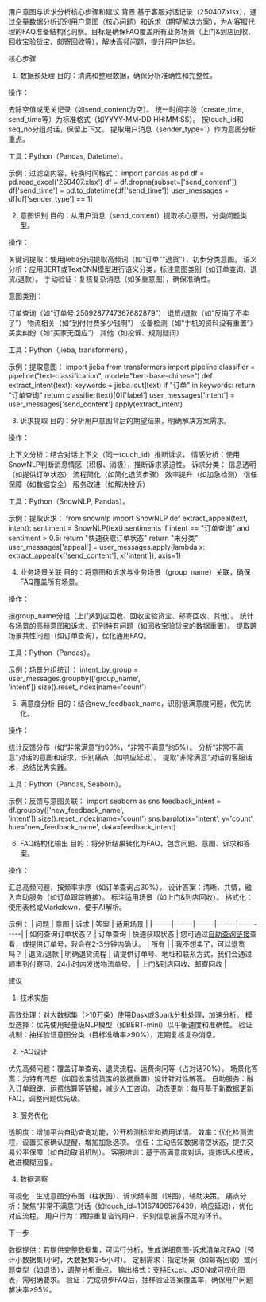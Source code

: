 用户意图与诉求分析核心步骤和建议
背景
基于客服对话记录（250407.xlsx），通过全量数据分析识别用户意图（核心问题）和诉求（期望解决方案），为AI客服代理的FAQ准备结构化洞察。目标是确保FAQ覆盖所有业务场景（上门&到店回收、回收宝验货宝、邮寄回收等），解决高频问题，提升用户体验。

核心步骤
1. 数据预处理
目的：清洗和整理数据，确保分析准确性和完整性。

操作：

去除空值或无关记录（如send_content为空）。
统一时间字段（create_time, send_time等）为标准格式（如YYYY-MM-DD HH:MM:SS）。
按touch_id和seq_no分组对话，保留上下文。
提取用户消息（sender_type=1）作为意图分析重点。


工具：Python（Pandas, Datetime）。

示例：过滤空内容，转换时间格式：
import pandas as pd
df = pd.read_excel('250407.xlsx')
df = df.dropna(subset=['send_content'])
df['send_time'] = pd.to_datetime(df['send_time'])
user_messages = df[df['sender_type'] == 1]



2. 意图识别
目的：从用户消息（send_content）提取核心意图，分类问题类型。

操作：

关键词提取：使用jieba分词提取高频词（如“订单”“退货”），初步分类意图。
语义分析：应用BERT或TextCNN模型进行语义分类，标注意图类别（如订单查询、退货/退款）。
手动验证：复核复杂消息（如多重意图），确保准确性。


意图类别：

订单查询（如“订单号:2509287747367682879”）
退货/退款（如“反悔了不卖了”）
物流相关（如“到付付费多少钱啊”）
设备检测（如“手机的资料没有重置”）
买卖纠纷（如“买家无回应”）
其他（如投诉、规则疑问）


工具：Python（jieba, transformers）。

示例：提取意图：
import jieba
from transformers import pipeline
classifier = pipeline("text-classification", model="bert-base-chinese")
def extract_intent(text):
    keywords = jieba.lcut(text)
    if "订单" in keywords:
        return "订单查询"
    return classifier(text)[0]['label']
user_messages['intent'] = user_messages['send_content'].apply(extract_intent)



3. 诉求提取
目的：分析用户意图背后的期望结果，明确解决方案需求。

操作：

上下文分析：结合对话上下文（同一touch_id）推断诉求。
情感分析：使用SnowNLP判断消息情感（积极、消极），推断诉求紧迫性。
诉求分类：
信息透明（如提供订单状态）
流程简化（如简化退货步骤）
效率提升（如加急检测）
信任保障（如数据安全）
服务改进（如解决投诉）




工具：Python（SnowNLP, Pandas）。

示例：提取诉求：
from snownlp import SnowNLP
def extract_appeal(text, intent):
    sentiment = SnowNLP(text).sentiments
    if intent == "订单查询" and sentiment > 0.5:
        return "快速获取订单状态"
    return "未分类"
user_messages['appeal'] = user_messages.apply(lambda x: extract_appeal(x['send_content'], x['intent']), axis=1)



4. 业务场景关联
目的：将意图和诉求与业务场景（group_name）关联，确保FAQ覆盖所有场景。

操作：

按group_name分组（上门&到店回收、回收宝验货宝、邮寄回收、其他）。
统计各场景的高频意图和诉求，识别特有问题（如回收宝验货宝的数据重置）。
提取跨场景共性问题（如订单查询），优化通用FAQ。


工具：Python（Pandas）。

示例：场景分组统计：
intent_by_group = user_messages.groupby(['group_name', 'intent']).size().reset_index(name='count')



5. 满意度分析
目的：结合new_feedback_name，识别低满意度问题，优先优化。

操作：

统计反馈分布（如“非常满意”约60%，“非常不满意”约5%）。
分析“非常不满意”对话的意图和诉求，识别痛点（如响应延迟）。
提取“非常满意”对话的客服话术，总结优秀实践。


工具：Python（Pandas, Seaborn）。

示例：反馈与意图关联：
import seaborn as sns
feedback_intent = df.groupby(['new_feedback_name', 'intent']).size().reset_index(name='count')
sns.barplot(x='intent', y='count', hue='new_feedback_name', data=feedback_intent)



6. FAQ结构化输出
目的：将分析结果转化为FAQ，包含问题、意图、诉求和答案。

操作：

汇总高频问题，按频率排序（如订单查询占30%）。
设计答案：清晰、共情，融入自助服务（如订单跟踪链接）。
标注适用场景（如上门&到店回收）。
格式化：使用表格或Markdown，便于AI解析。


示例：
| 问题 | 意图 | 诉求 | 答案 | 适用场景 |
|------|------|------|------|----------|
| 如何查询订单状态？ | 订单查询 | 快速获取状态 | 您可通过<a href="#">自助查询链接</a>查看，或提供订单号，我会在2-3分钟内确认。 | 所有 |
| 我不想卖了，可以退货吗？ | 退货/退款 | 明确退货流程 | 请提供订单号、地址和联系方式，我们会通过顺丰到付寄回，24小时内发送物流单号。 | 上门&到店回收、邮寄回收 |




建议
1. 技术实施

高效处理：对大数据集（>10万条）使用Dask或Spark分批处理，加速分析。
模型选择：优先使用轻量级NLP模型（如BERT-mini）以平衡速度和准确性。
验证机制：抽样验证意图分类（目标准确率>90%），定期复核复杂消息。

2. FAQ设计

优先高频问题：覆盖订单查询、退货流程、运费询问等（占对话70%）。
场景化答案：为特有问题（如回收宝验货宝的数据重置）设计针对性解答。
自助服务：融入订单跟踪、运费估算等链接，减少人工咨询。
动态更新：每月基于新数据更新FAQ，调整问题优先级。

3. 服务优化

透明度：增加平台自助查询功能，公开检测标准和费用详情。
效率：优化检测流程，设置买家确认提醒，增加加急选项。
信任：主动告知数据清空状态，提供交易公平保障（如自动取消机制）。
客服培训：基于高满意度对话，提炼话术模板，改进模糊回复。

4. 数据洞察

可视化：生成意图分布图（柱状图）、诉求频率图（饼图），辅助决策。
痛点分析：聚焦“非常不满意”对话（如touch_id=10167496576439，响应延迟），优化对应流程。
用户行为：跟踪重复咨询用户，识别信息披露不足的环节。


下一步

数据提供：若提供完整数据集，可运行分析，生成详细意图-诉求清单和FAQ（预计小数据集1小时，大数据集3-5小时）。
定制需求：指定场景（如邮寄回收）或问题类型（如退货），调整分析重点。
输出格式：支持Excel、JSON或可视化图表，需明确要求。
验证：完成初步FAQ后，抽样验证答案覆盖率，确保用户问题解决率>95%。

